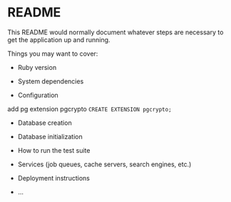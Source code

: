 # README

This README would normally document whatever steps are necessary to get the
application up and running.

Things you may want to cover:

* Ruby version

* System dependencies

* Configuration

add pg extension pgcrypto `CREATE EXTENSION pgcrypto;`

* Database creation

* Database initialization

* How to run the test suite

* Services (job queues, cache servers, search engines, etc.)

* Deployment instructions

* ...
